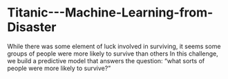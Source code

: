 # Titanic---Machine-Learning-from-Disaster

While there was some element of luck involved in surviving, it seems some groups of people were more likely to survive than others
In this challenge, we build a predictive model that answers the question: “what sorts of people were more likely to survive?”
